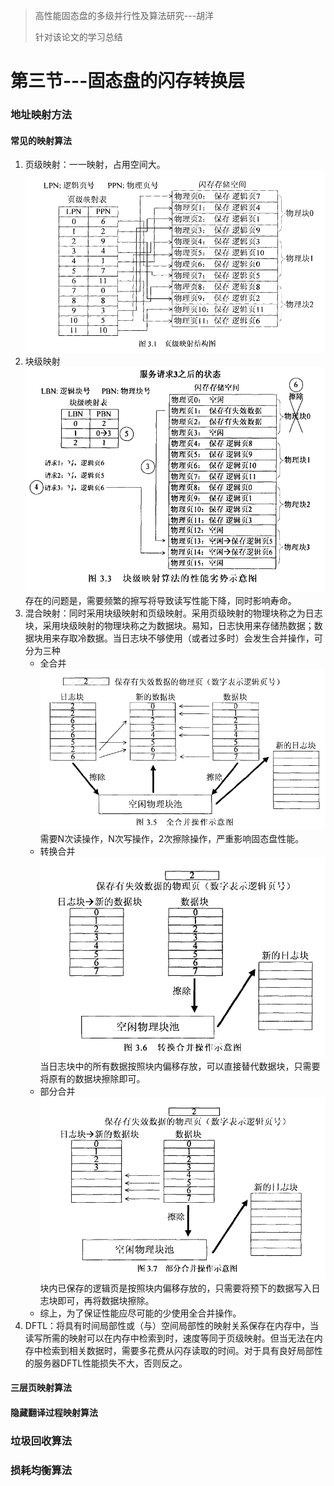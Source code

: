 > 高性能固态盘的多级并行性及算法研究---胡洋
>
> 针对该论文的学习总结

# 第三节---固态盘的闪存转换层

### 地址映射方法

#### 常见的映射算法

1. 页级映射：一一映射，占用空间大。![image-20200728112733090](.\typora-user-images\image-20200728112733090.png)
2. 块级映射![image-20200728150016691](.\typora-user-images\image-20200728150016691.png)存在的问题是，需要频繁的擦写将导致读写性能下降，同时影响寿命。
3. 混合映射：同时采用块级映射和页级映射。采用页级映射的物理块称之为日志块，采用块级映射的物理块称之为数据块。易知，日志快用来存储热数据；数据块用来存取冷数据。当日志块不够使用（或者过多时）会发生合并操作，可分为三种
   - 全合并![image-20200728153338434](.\typora-user-images\image-20200728153338434.png)需要N次读操作，N次写操作，2次擦除操作，严重影响固态盘性能。
   - 转换合并![image-20200728153640941](.\typora-user-images\image-20200728153640941.png)当日志块中的所有数据按照块内偏移存放，可以直接替代数据块，只需要将原有的数据块擦除即可。
   - 部分合并![image-20200728153848963](.\typora-user-images\image-20200728153848963.png)块内已保存的逻辑页是按照块内偏移存放的，只需要将预下的数据写入日志块即可，再将数据块擦除。
   - 综上，为了保证性能应尽可能的少使用全合并操作。
4. DFTL：将具有时间局部性或（与）空间局部性的映射关系保存在内存中，当读写所需的映射可以在内存中检索到时，速度等同于页级映射。但当无法在内存中检索到相关数据时，需要多花费从闪存读取的时间。对于具有良好局部性的服务器DFTL性能损失不大，否则反之。

#### 三层页映射算法



#### 隐藏翻译过程映射算法

### 垃圾回收算法

### 损耗均衡算法